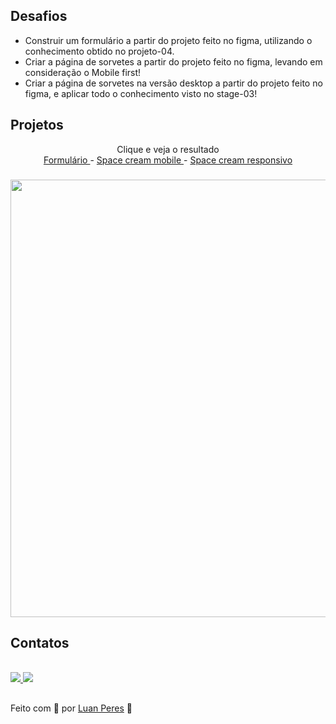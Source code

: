 ## Desafios
  - Construir um formulário a partir do projeto feito no figma, utilizando o conhecimento obtido no projeto-04.<br>
  - Criar a página de sorvetes a partir do projeto feito no figma, levando em consideração o Mobile first!<br>
  - Criar a página de sorvetes na versão desktop a partir do projeto feito no figma, e aplicar todo o conhecimento visto no stage-03! 

<div>
  <h2> Projetos</h2>
  <p align="center"> Clique e veja o resultado
    <br>
    <a href="https://oluanperes.github.io/rocketseat/explorer/stage-03/desafios/formulario/index.html" target="_blank"> Formulário </a> -
    <a href="https://oluanperes.github.io/rocketseat/explorer/stage-03/desafios/spacecream-mobile/index.html" target="_blank"> Space cream mobile </a> -
    <a href="https://oluanperes.github.io/rocketseat/explorer/stage-03/desafios/spacecream-responsivo/index.html" target="_blank"> Space cream responsivo</a>
  </p>
  <h3 align="center">
    <img width="700px" src="https://i.imgur.com/dPKkJn0.gif" alt="" />
  </h3>
</div>

<div>
  <h2>Contatos</h2>
  <br>
  <a href="https://www.linkedin.com/in/oluanperes/" target="_blank">
    <img src="https://img.shields.io/badge/-LinkedIn-%230077B5?style=for-the-badge&logo=linkedin&logoColor=white" target="_blank"/>
  </a>
  <a href= "mailto:oluanperes@gmail.com" target="_blank">
    <img src="https://img.shields.io/badge/-Gmail-%23333?style=for-the-badge&logo=gmail&logoColor=white" target="_blank"/>
  </a>
</div>

##
Feito com 💜 por [Luan Peres](https://github.com/oluanperes) 👋
